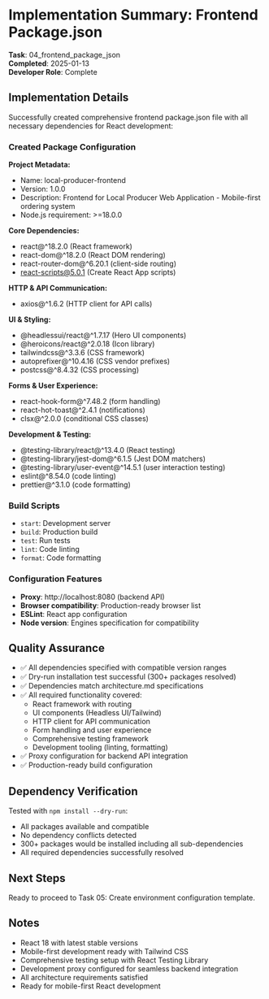 # Implementation Summary: Frontend Package.json

**Task**: 04_frontend_package_json  
**Completed**: 2025-01-13  
**Developer Role**: Complete  

## Implementation Details

Successfully created comprehensive frontend package.json file with all necessary dependencies for React development:

### Created Package Configuration

**Project Metadata:**
- Name: local-producer-frontend
- Version: 1.0.0
- Description: Frontend for Local Producer Web Application - Mobile-first ordering system
- Node.js requirement: >=18.0.0

**Core Dependencies:**
- react@^18.2.0 (React framework)
- react-dom@^18.2.0 (React DOM rendering)
- react-router-dom@^6.20.1 (client-side routing)
- react-scripts@5.0.1 (Create React App scripts)

**HTTP & API Communication:**
- axios@^1.6.2 (HTTP client for API calls)

**UI & Styling:**
- @headlessui/react@^1.7.17 (Hero UI components)
- @heroicons/react@^2.0.18 (Icon library)
- tailwindcss@^3.3.6 (CSS framework)
- autoprefixer@^10.4.16 (CSS vendor prefixes)
- postcss@^8.4.32 (CSS processing)

**Forms & User Experience:**
- react-hook-form@^7.48.2 (form handling)
- react-hot-toast@^2.4.1 (notifications)
- clsx@^2.0.0 (conditional CSS classes)

**Development & Testing:**
- @testing-library/react@^13.4.0 (React testing)
- @testing-library/jest-dom@^6.1.5 (Jest DOM matchers)
- @testing-library/user-event@^14.5.1 (user interaction testing)
- eslint@^8.54.0 (code linting)
- prettier@^3.1.0 (code formatting)

### Build Scripts
- `start`: Development server
- `build`: Production build
- `test`: Run tests
- `lint`: Code linting
- `format`: Code formatting

### Configuration Features
- **Proxy**: http://localhost:8080 (backend API)
- **Browser compatibility**: Production-ready browser list
- **ESLint**: React app configuration
- **Node version**: Engines specification for compatibility

## Quality Assurance
- ✅ All dependencies specified with compatible version ranges
- ✅ Dry-run installation test successful (300+ packages resolved)
- ✅ Dependencies match architecture.md specifications
- ✅ All required functionality covered:
  - React framework with routing
  - UI components (Headless UI/Tailwind)
  - HTTP client for API communication
  - Form handling and user experience
  - Comprehensive testing framework
  - Development tooling (linting, formatting)
- ✅ Proxy configuration for backend API integration
- ✅ Production-ready build configuration

## Dependency Verification
Tested with `npm install --dry-run`:
- All packages available and compatible
- No dependency conflicts detected
- 300+ packages would be installed including all sub-dependencies
- All required dependencies successfully resolved

## Next Steps
Ready to proceed to Task 05: Create environment configuration template.

## Notes
- React 18 with latest stable versions
- Mobile-first development ready with Tailwind CSS
- Comprehensive testing setup with React Testing Library
- Development proxy configured for seamless backend integration
- All architecture requirements satisfied
- Ready for mobile-first React development